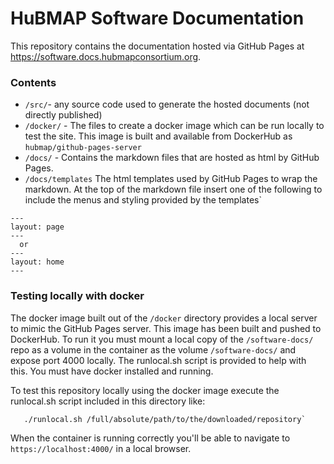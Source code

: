 # HuBMAP Software Documentation

This repository contains the documentation hosted via GitHub Pages at https://software.docs.hubmapconsortium.org.

### Contents

  - `/src/`- any source code used to generate the hosted documents (not directly published)
  - `/docker/` - The files to create a docker image which can be run locally to test the site.  This image is built and available from DockerHub as `hubmap/github-pages-server`
  - `/docs/` - Contains the markdown files that are hosted as html by GitHub Pages.
  - `/docs/templates` The html templates used by GitHub Pages to wrap the markdown.  At the top of the markdown file insert one of the following to include the menus and styling provided by the templates`
```
---
layout: page
---
  or
---
layout: home
---
```

### Testing locally with docker

The docker image built out of the `/docker` directory provides a local server to mimic the GitHub Pages server.  This image has been built and pushed to DockerHub.  To run it you must mount a local copy of the `/software-docs/` repo as a volume in the container as the volume `/software-docs/` and expose port 4000 locally.  The runlocal.sh script is provided to help with this.  You must have docker installed and running.

To test this repository locally using the  docker image execute the runlocal.sh script included in this directory like:
```
   ./runlocal.sh /full/absolute/path/to/the/downloaded/repository`
```

When the container is running correctly you'll be able to navigate to `https://localhost:4000/` in a local browser.
